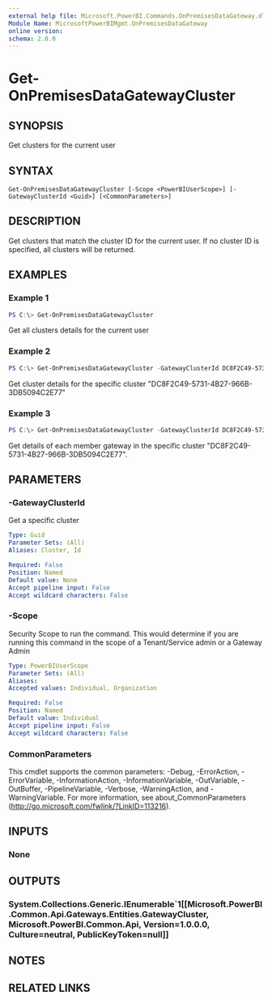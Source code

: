 ```yaml
---
external help file: Microsoft.PowerBI.Commands.OnPremisesDataGateway.dll-Help.xml
Module Name: MicrosoftPowerBIMgmt.OnPremisesDataGateway
online version:
schema: 2.0.0
---
```


# Get-OnPremisesDataGatewayCluster

## SYNOPSIS
Get clusters for the current user

## SYNTAX

```
Get-OnPremisesDataGatewayCluster [-Scope <PowerBIUserScope>] [-GatewayClusterId <Guid>] [<CommonParameters>]
```

## DESCRIPTION
Get clusters that match the cluster ID for the current user. If no cluster ID
is specified, all clusters will be returned.

## EXAMPLES

### Example 1
```powershell
PS C:\> Get-OnPremisesDataGatewayCluster
```

Get all clusters details for the current user

### Example 2
```powershell
PS C:\> Get-OnPremisesDataGatewayCluster -GatewayClusterId DC8F2C49-5731-4B27-966B-3DB5094C2E77
```

Get cluster details for the specific cluster "DC8F2C49-5731-4B27-966B-3DB5094C2E77"

### Example 3
```powershell
PS C:\> Get-OnPremisesDataGatewayCluster -GatewayClusterId DC8F2C49-5731-4B27-966B-3DB5094C2E77 | Select -ExpandProperty MemberGateways
```

Get details of each member gateway in the specific cluster "DC8F2C49-5731-4B27-966B-3DB5094C2E77".

## PARAMETERS

### -GatewayClusterId
Get a specific cluster

```yaml
Type: Guid
Parameter Sets: (All)
Aliases: Cluster, Id

Required: False
Position: Named
Default value: None
Accept pipeline input: False
Accept wildcard characters: False
```

### -Scope
Security Scope to run the command. This would determine if you are running this command in the scope of a Tenant/Service admin or a Gateway Admin

```yaml
Type: PowerBIUserScope
Parameter Sets: (All)
Aliases:
Accepted values: Individual, Organization

Required: False
Position: Named
Default value: Individual
Accept pipeline input: False
Accept wildcard characters: False
```

### CommonParameters
This cmdlet supports the common parameters: -Debug, -ErrorAction, -ErrorVariable, -InformationAction, -InformationVariable, -OutVariable, -OutBuffer, -PipelineVariable, -Verbose, -WarningAction, and -WarningVariable. For more information, see about_CommonParameters (http://go.microsoft.com/fwlink/?LinkID=113216).

## INPUTS

### None

## OUTPUTS

### System.Collections.Generic.IEnumerable`1[[Microsoft.PowerBI.Common.Api.Gateways.Entities.GatewayCluster, Microsoft.PowerBI.Common.Api, Version=1.0.0.0, Culture=neutral, PublicKeyToken=null]]

## NOTES

## RELATED LINKS
